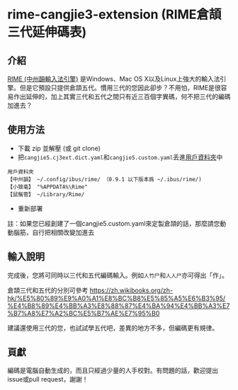 # rime-cangjie3-extension (RIME倉頡三代延伸碼表)

## 介紹
[RIME (中州韻輸入法引擎)](http://rime.im/) 是Windows、Mac OS X以及Linux上強大的輸入法引擎。但是它預設只提供倉頡五代。慣用三代的您因此卻步？不用怕，RIME是很容易作出延伸的，加上其實三代和五代之間只有近三百個字異碼，何不把三代的編碼加進去？

## 使用方法

* 下載 zip 並解壓 (或 git clone)
* 把`cangjie5.cj3ext.dict.yaml`和`cangjie5.custom.yaml`丢進[用戶資料夾](https://github.com/rime/home/wiki/RimeWithSchemata#user-content-rime-%E4%B8%AD%E7%9A%84%E6%95%B8%E6%93%9A%E6%96%87%E4%BB%B6%E5%88%86%E4%BD%88%E5%8F%8A%E4%BD%9C%E7%94%A8)中
```
用戶資料夾
【中州韻】 ~/.config/ibus/rime/ （0.9.1 以下版本爲 ~/.ibus/rime/)
【小狼毫】 "%APPDATA%\Rime"
【鼠鬚管】 ~/Library/Rime/
```
* 重新部署

註：如果您已經創建了一個cangjie5.custom.yaml來定製倉頡的話，那麼請您動動腦筋，自行把相關改變加進去

## 輸入說明

完成後，您將可同時以三代和五代編碼輸入。例如`人竹尸`和`人人尸`亦可得出「作」。

倉頡三代和五代的分別可參考 https://zh.wikibooks.org/zh-hk/%E5%80%89%E9%A0%A1%E8%BC%B8%E5%85%A5%E6%B3%95/%E4%B8%89%E4%BB%A3%E8%88%87%E4%BA%94%E4%BB%A3%E7%B7%A8%E7%A2%BC%E5%B7%AE%E7%95%B0

建議還使用三代的您，也試試學五代吧，差異的地方不多，但編碼更有規律。

## 頁獻

編碼是電腦自動生成的，而且只經過少量的人手校對。有問題的話，歡迎提出issue或pull request，謝謝！
